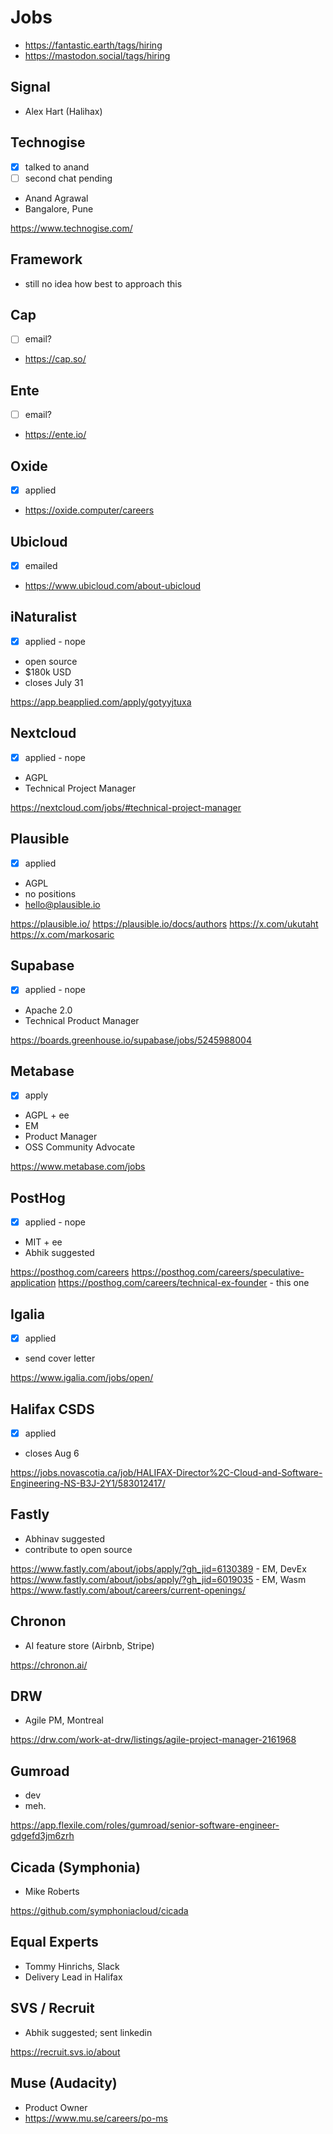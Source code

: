 # Jobs

* https://fantastic.earth/tags/hiring
* https://mastodon.social/tags/hiring

## Signal

* Alex Hart (Halihax)

## Technogise

* [x] talked to anand
* [ ] second chat pending
* Anand Agrawal
* Bangalore, Pune

https://www.technogise.com/

## Framework

* still no idea how best to approach this

## Cap

* [ ] email?
* https://cap.so/

## Ente

* [ ] email?
* https://ente.io/

## Oxide

* [x] applied
* https://oxide.computer/careers

## Ubicloud

* [x] emailed
* https://www.ubicloud.com/about-ubicloud

## iNaturalist

* [x] applied - nope
* open source
* $180k USD
* closes July 31

https://app.beapplied.com/apply/gotyyjtuxa

## Nextcloud

* [x] applied - nope
* AGPL
* Technical Project Manager

https://nextcloud.com/jobs/#technical-project-manager

## Plausible

* [x] applied
* AGPL
* no positions
* hello@plausible.io

https://plausible.io/
https://plausible.io/docs/authors
https://x.com/ukutaht
https://x.com/markosaric

## Supabase

* [x] applied - nope
* Apache 2.0
* Technical Product Manager

https://boards.greenhouse.io/supabase/jobs/5245988004

## Metabase

* [x] apply
* AGPL + ee
* EM
* Product Manager
* OSS Community Advocate

https://www.metabase.com/jobs

## PostHog

* [x] applied - nope
* MIT + ee
* Abhik suggested

https://posthog.com/careers
https://posthog.com/careers/speculative-application
https://posthog.com/careers/technical-ex-founder - this one

## Igalia

* [x] applied
* send cover letter

https://www.igalia.com/jobs/open/

## Halifax CSDS

* [x] applied
* closes Aug 6

https://jobs.novascotia.ca/job/HALIFAX-Director%2C-Cloud-and-Software-Engineering-NS-B3J-2Y1/583012417/

## Fastly

* Abhinav suggested
* contribute to open source

https://www.fastly.com/about/jobs/apply/?gh_jid=6130389 - EM, DevEx
https://www.fastly.com/about/jobs/apply/?gh_jid=6019035 - EM, Wasm
https://www.fastly.com/about/careers/current-openings/

## Chronon

* AI feature store (Airbnb, Stripe)

https://chronon.ai/

## DRW

* Agile PM, Montreal

https://drw.com/work-at-drw/listings/agile-project-manager-2161968

## Gumroad

* dev
* meh.

https://app.flexile.com/roles/gumroad/senior-software-engineer-gdgefd3jm6zrh

## Cicada (Symphonia)

* Mike Roberts

https://github.com/symphoniacloud/cicada

## Equal Experts

* Tommy Hinrichs, Slack
* Delivery Lead in Halifax

## SVS / Recruit

* Abhik suggested; sent linkedin

https://recruit.svs.io/about

## Muse (Audacity)

* Product Owner
* https://www.mu.se/careers/po-ms
